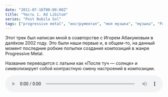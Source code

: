 ```yaml
---
date: "2011-07-16T00:00:00Z"
title: "Часть 1. Ad Libitum"
series: "Post Nubila Sol"
tags: ["progressive metal", "инструментал", "моя музыка", "музыка", "Радиолярия"]
---
```


Этот трек был написан мной в соавторстве с Игорем Абакумовым в далёком 2002 году. Это были наши первые и, в общем-то, на данный момент последние робкие попытки создания композиций в жанре Progressive Metal.

Название переводится с латыни как «После туч — солнце» и символизирует собой контрастную смену настроений в композиции.

<!--more-->

<audio src="/radiolaria/track-listen/51" style="width: 100%;" controls></audio>
